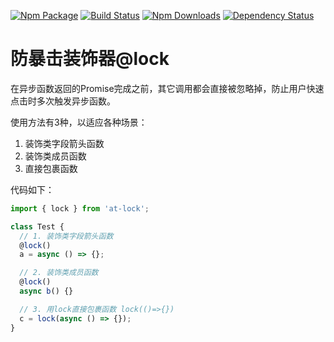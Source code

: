 [![Npm Package](https://img.shields.io/npm/v/at-lock.svg?style=flat-square)](https://www.npmjs.com/package/at-lock)
[![Build Status](https://img.shields.io/circleci/project/github/gwuhaolin/at-lock.svg?style=flat-square)](https://circleci.com/gh/gwuhaolin/at-lock/)
[![Npm Downloads](http://img.shields.io/npm/dm/at-lock.svg?style=flat-square)](https://www.npmjs.com/package/at-lock)
[![Dependency Status](https://david-dm.org/gwuhaolin/at-lock.svg?style=flat-square)](https://npmjs.org/package/at-lock)

# 防暴击装饰器@lock

在异步函数返回的Promise完成之前，其它调用都会直接被忽略掉，防止用户快速点击时多次触发异步函数。

使用方法有3种，以适应各种场景：
1. 装饰类字段箭头函数
2. 装饰类成员函数
3. 直接包裹函数

代码如下：
```js
import { lock } from 'at-lock';

class Test {
  // 1. 装饰类字段箭头函数
  @lock()
  a = async () => {};

  // 2. 装饰类成员函数
  @lock()
  async b() {}

  // 3. 用lock直接包裹函数 lock(()=>{})
  c = lock(async () => {});
}
```

